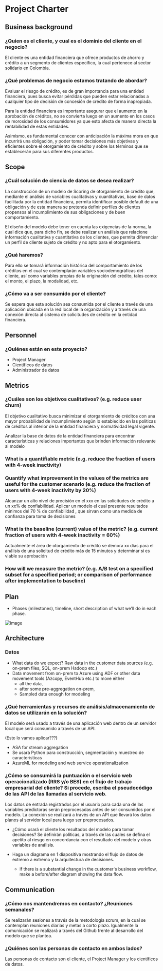 # Project Charter

## Business background
### ¿Quien es el cliente, y cual es el dominio del cliente en el negocio?
   El cliente es una entidad financiera que ofrece productos de ahorro y crédito a un segmento de clientes específico, la cual pertenece al sector solidario en Colombia.
  
### ¿Qué problemas de negocio estamos tratando de abordar? 
Evaluar el riesgo de crédito, es de gran importancia para una entidad financiera, pues busca evitar pérdidas que pueden estar relacionadas a cualquier tipo de decisión de concesión de crédito de forma inapropiada. 

Para la entidad financiera es importante asegurar que el aumento en la aprobación de créditos, no se convierta luego en un aumento en los casos de morosidad de los consumidores ya que esto afecta de manera directa la rentabilidad de estas entidades. 

Asimismo, es fundamental conocer con anticipación la máxima mora en que incurrirá una obligación, y poder tomar decisiones más objetivas y eficientes sobre el otorgamiento de crédito y sobre los términos que se establecerán para sus diferentes productos. 

## Scope
### ¿Cuál solución de ciencia de datos se desea realizar?
La construcción de un modelo de Scoring de otorgamiento de crédito que, mediante el análisis de variables cualitativas y cuantitativas, base de datos facilitada por la entidad financiera, permita identificar posible default de una obligación y de esta manera se pretenda definir perfiles de clientes propensos al incumplimiento de sus obligaciones y de buen comportamiento. 

El diseño del modelo debe tener en cuenta las exigencias de la norma, la cual dice que, para dicho fin, se debe realizar un análisis que relacione información cualitativa y cuantitativa de los clientes, que permita diferenciar un perfil de cliente sujeto de crédito y no apto para el otorgamiento.

### ¿Qué haremos? 
Para ello se tomará información histórica del comportamiento de los créditos en el cual se contemplarán variables sociodemográficas del cliente, así como variables propias de la originación del crédito, tales como: el monto, el plazo, la modalidad, etc. 

### ¿Cómo va a ser consumido por el cliente? 
Se espera que esta solución sea consumida por el cliente a través de una aplicación ubicada en la red local de la organización y a través de una conexión directa al sistema de solicitudes de crédito en la entidad financiera. 

## Personnel
### ¿Quiénes están en este proyecto?
* Project Manager
* Científicos de datos
* Administrador de datos
	
## Metrics
### ¿Cuáles son los objetivos cualitativos? (e.g. reduce user churn)
El objetivo cualitativo busca minimizar el otorgamiento de créditos con una mayor probabilidad de incumplimiento según lo establecido en las políticas de créditos al interior de la entidad financiera y normatividad legal vigente.

Analizar la base de datos de la entidad financiera  para encontrar características y relaciones importantes que brinden información relevante al modelo

### What is a quantifiable metric  (e.g. reduce the fraction of users with 4-week inactivity)
### Quantify what improvement in the values of the metrics are useful for the customer scenario (e.g. reduce the  fraction of users with 4-week inactivity by 20%) 
Alcanzar un alto nivel de precisión en el xxx en las solicitudes de crédito a un xx% de confiabilidad.
Aplicar un modelo  el cual presente resultados mínimos del 70 % de confiabilidad , que sirvan como una medida de confianza para toma de decisiones

### What is the baseline (current) value of the metric? (e.g. current fraction of users with 4-week inactivity = 60%)
Actualmente el área de otorgamiento de crédito se demora xx días para el análisis de una solicitud de crédito  más de 15 minutos  y determinar si es viable su aprobación
### How will we measure the metric? (e.g. A/B test on a specified subset for a specified period; or comparison of performance after implementation to baseline)



## Plan
* Phases (milestones), timeline, short description of what we'll do in each phase.			
				
![image](https://user-images.githubusercontent.com/111644646/204054285-12a8d217-0a8d-4a7d-aa09-e738083d13c1.png)


## Architecture
### Datos
  * What data do we expect? Raw data in the customer data sources (e.g. on-prem files, SQL, on-prem Hadoop etc.)
* Data movement from on-prem to Azure using ADF or other data movement tools (Azcopy, EventHub etc.) to move either
  * all the data, 
  * after some pre-aggregation on-prem,
  * Sampled data enough for modeling 

### ¿Qué herramientas y recursos de análisis/almacenamiento de datos se utilizarán en la solución?
El modelo será usado a través de una aplicación web dentro de un servidor local que será consumido  a través de un API. 

(Esto lo vamos aplicar???)
  * ASA for stream aggregation 
  * Se usará Python para construcción, segmentación y muestreo de características
  * AzureML for modeling and web service operationalization

  
### ¿Cómo se consumirá la puntuación o el servicio web operacionalizado (RRS y/o BES) en el flujo de trabajo empresarial del cliente? Si procede, escriba el pseudocódigo de las API de las llamadas al servicio web.
Los datos de entrada registrados por el usuario para cada una de las variables predictoras serán preprocesadas antes de ser consumidos por el modelo. La conexión se realizará a través de un API que llevará los datos planos al servidor local para luego ser preprocesados. 

  *  ¿Cómo usará el cliente los resultados del modelo para tomar decisiones? 
Se definirán políticas, a través de las cuales se defina el apetito al riesgo en concordancia con el resultado del modelo y otras variables de análisis. 

  * Haga un diagrama en 1 diapositiva mostrando el flujo de datos de extremo a extremo y la arquitectura de decisiones.
    * If there is a substantial change in the customer's business workflow, make a before/after diagram showing the data flow.

## Communication
### ¿Cómo nos mantendremos en contacto? ¿Reuniones semanales? 
Se realizarán sesiones a través de la metodología scrum, en la cual se contemplan reuniones diarias y metas a corto plazo. Igualmente la comunicación se realizará a través del Github frente al desarrollo del modelo que se plantea. 

### ¿Quiénes son las personas de contacto en ambos lados? 
Las personas de contacto son el cliente, el Project  Manager y los científicos de datos. 
